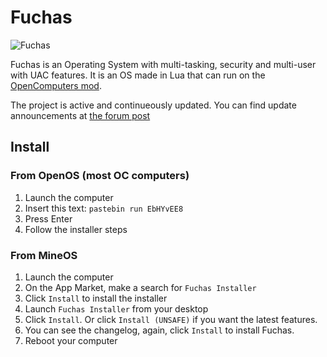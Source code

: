 # Fuchas
![Fuchas](https://bwsecondary.ddns.net/img/fuchas4.png)

Fuchas is an Operating System with multi-tasking, security and multi-user with UAC features. It is an OS made in Lua that can run on the [OpenComputers mod](https://github.com/MightyPirates/OpenComputers).

The project is active and continueously updated. You can find update announcements at [the forum post](https://oc.cil.li/topic/1852-fuchas/)

## Install
### From OpenOS (most OC computers)
1. Launch the computer
2. Insert this text: `pastebin run EbHYvEE8`
3. Press Enter
4. Follow the installer steps

### From MineOS
1. Launch the computer
2. On the App Market, make a search for `Fuchas Installer`
3. Click `Install` to install the installer
4. Launch `Fuchas Installer` from your desktop
5. Click `Install`. Or click `Install (UNSAFE)` if you want the latest features.
6. You can see the changelog, again, click `Install` to install Fuchas.
7. Reboot your computer
